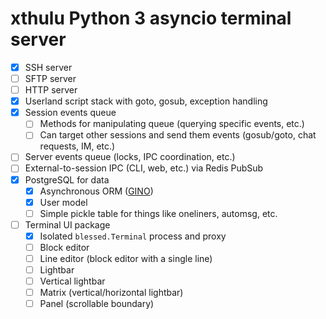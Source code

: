 # xthulu Python 3 asyncio terminal server

- [x] SSH server
- [ ] SFTP server
- [ ] HTTP server
- [x] Userland script stack with goto, gosub, exception handling
- [x] Session events queue
  - [ ] Methods for manipulating queue (querying specific events, etc.)
  - [ ] Can target other sessions and send them events (gosub/goto, chat requests, IM, etc.)
- [ ] Server events queue (locks, IPC coordination, etc.)
- [ ] External-to-session IPC (CLI, web, etc.) via Redis PubSub
- [x] PostgreSQL for data
  - [x] Asynchronous ORM ([GINO])
  - [x] User model
  - [ ] Simple pickle table for things like oneliners, automsg, etc.
- [ ] Terminal UI package
  - [x] Isolated `blessed.Terminal` process and proxy
  - [ ] Block editor
  - [ ] Line editor (block editor with a single line)
  - [ ] Lightbar
  - [ ] Vertical lightbar
  - [ ] Matrix (vertical/horizontal lightbar)
  - [ ] Panel (scrollable boundary)

[GINO]: https://python-gino.org
